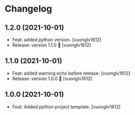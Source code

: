 Changelog
=========


1.2.0 (2021-10-01)
------------------
- Feat: added python version. [vuonglv1612]
- Release: version 1.1.0 🚀 [vuonglv1612]


1.1.0 (2021-10-01)
------------------
- Feat: added warning echo before release. [vuonglv1612]
- Release: version 1.0.0 🚀 [vuonglv1612]


1.0.0 (2021-10-01)
------------------
- Feat: Added python project template. [vuonglv1612]


